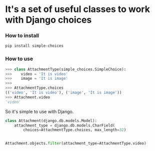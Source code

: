 # It's a set of useful classes to work with Django choices

### How to install
```bash
pip install simple-choices
```

### How to use

```python
>>> class AttachmentType(simple_choices.SimpleChoice):
>>>    video = 'It is video'
>>>    image = 'It is image'
>>>
>>> AttachmentType.choices
(('video', 'It is video'), ('image', 'It is image'))
>>> Attachment.video
'video'
```
So it's simple to use with Django.
```python
class Attachment(django.db.models.Model):
    attachment_type = django.db.models.CharField(
    	choices=AttachmentType.choices, max_length=32)


Attachment.objects.filter(attachment_type=AttachmentType.video)
```